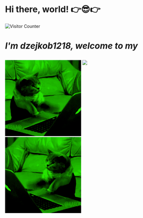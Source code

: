 # Hi there, world! 👉😎👉 

![Visitor Counter](https://visitor-badge.laobi.icu/badge?page_id=CharalambosIoannou.dzejkon1218)


<h1><i>I'm dzejkob1218, welcome to my<i></h1>

  ##

  
<div >
  <img src="left_cat.gif"/>
  <img align="top" src="https://github-readme-stats.vercel.app/api/top-langs/?username=dzejkob1218&langs_count=6&title_color=ffffff&text_color=ffffff&layout=compact&theme=github_dark&hide=blade,scss,shell" />
   <img src="right_cat.gif" />
</div>
  
  
